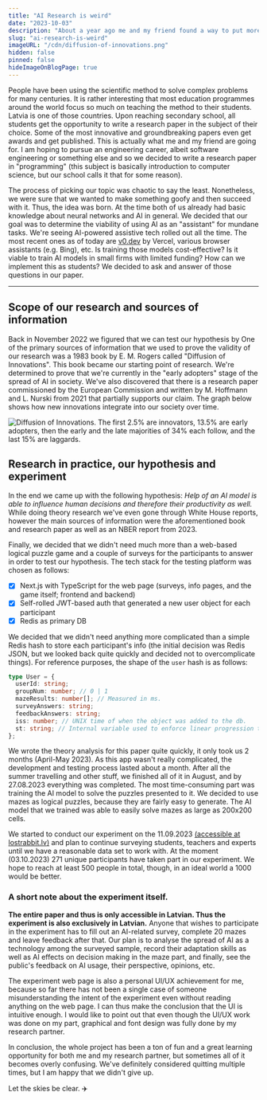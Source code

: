 ```yaml
---
title: "AI Research is weird"
date: "2023-10-03"
description: "About a year ago me and my friend found a way to put more academic achievements on our file: writing a research paper. It's due in 2024, what have we done so far?"
slug: "ai-research-is-weird"
imageURL: "/cdn/diffusion-of-innovations.png"
hidden: false
pinned: false
hideImageOnBlogPage: true
---
```


People have been using the scientific method to solve complex problems for many centuries. It is rather interesting that most education programmes around the world focus so much on teaching the method to their students. Latvia is one of those countries. Upon reaching secondary school, all students get the opportunity to write a research paper in the subject of their choice. Some of the most innovative and groundbreaking papers even get awards and get published. This is actually what me and my friend are going for. I am hoping to pursue an engineering career, albeit software engineering or something else and so we decided to write a research paper in "programming" (this subject is basically introduction to computer science, but our school calls it that for some reason).

The process of picking our topic was chaotic to say the least. Nonetheless, we were sure that we wanted to make something goofy and then succeed with it. Thus, the idea was born. At the time both of us already had basic knowledge about neural networks and AI in general. We decided that our goal was to determine the viability of using AI as an "assistant" for mundane tasks. We're seeing AI-powered assistive tech rolled out all the time. The most recent ones as of today are [v0.dev](https://v0.dev) by Vercel, various browser assistants (e.g. Bing), etc. Is training those models cost-effective? Is it viable to train AI models in small firms with limited funding? How can we implement this as students? We decided to ask and answer of those questions in our paper.

---

## Scope of our research and sources of information

Back in November 2022 we figured that we can test our hypothesis by
One of the primary sources of information that we used to prove the validity of our research was a 1983 book by E. M. Rogers called "Diffusion of Innovations". This book became our starting point of research. We're determined to prove that we're currently in the "early adopters" stage of the spread of AI in society. We've also discovered that there is a research paper commissioned by the European Commission and written by M. Hoffmann and L. Nurski from 2021 that partially supports our claim. The graph below shows how new innovations integrate into our society over time.

![Diffusion of Innovations. The first 2.5% are innovators, 13.5% are early adopters, then the early and the late majorities of 34% each follow, and the last 15% are laggards.](/cdn/diffusion-of-innovations-blog.png)

## Research in practice, our hypothesis and experiment

In the end we came up with the following hypothesis: _Help of an AI model is able to influence human decisions and therefore their productivity as well._ While doing theory research we've even gone through White House reports, however the main sources of information were the aforementioned book and research paper as well as an NBER report from 2023.

Finally, we decided that we didn't need much more than a web-based logical puzzle game and a couple of surveys for the participants to answer in order to test our hypothesis. The tech stack for the testing platform was chosen as follows:

- [x] Next.js with TypeScript for the web page (surveys, info pages, and the game itself; frontend and backend)
- [x] Self-rolled JWT-based auth that generated a new user object for each participant
- [x] Redis as primary DB

We decided that we didn't need anything more complicated than a simple Redis hash to store each participant's info (the initial decision was Redis JSON, but we looked back quite quickly and decided not to overcomplicate things). For reference purposes, the shape of the `user` hash is as follows:

```ts
type User = {
  userId: string;
  groupNum: number; // 0 | 1
  mazeResults: number[]; // Measured in ms.
  surveyAnswers: string;
  feedbackAnswers: string;
  iss: number; // UNIX time of when the object was added to the db.
  st: string; // Internal variable used to enforce linear progression through the experiment.
};
```

We wrote the theory analysis for this paper quite quickly, it only took us 2 months (April-May 2023). As this app wasn't really complicated, the development and testing process lasted about a month. After all the summer travelling and other stuff, we finished all of it in August, and by 27.08.2023 everything was completed. The most time-consuming part was training the AI model to solve the puzzles presented to it. We decided to use mazes as logical puzzles, because they are fairly easy to generate. The AI model that we trained was able to easily solve mazes as large as 200x200 cells.

We started to conduct our experiment on the 11.09.2023 [(accessible at <span class="text-blue-600">lostrabbit.lv</span>)](https://lostrabbit.lv) and plan to continue surveying students, teachers and experts until we have a reasonable data set to work with. At the moment (03.10.2023) 271 unique participants have taken part in our experiment. We hope to reach at least 500 people in total, though, in an ideal world a 1000 would be better.

### A short note about the experiment itself.

**The entire paper and thus is only accessible in Latvian. Thus the experiment is also exclusively in Latvian.** Anyone that wishes to participate in the experiment has to fill out an AI-related survey, complete 20 mazes and leave feedback after that. Our plan is to analyse the spread of AI as a technology among the surveyed sample, record their adaptation skills as well as AI effects on decision making in the maze part, and finally, see the public's feedback on AI usage, their perspective, opinions, etc.

The experiment web page is also a personal UI/UX achievement for me, because so far there has not been a single case of someone misunderstanding the intent of the experiment even without reading anything on the web page. I can thus make the conclusion that the UI is intuitive enough. I would like to point out that even though the UI/UX work was done on my part, graphical and font design was fully done by my research partner.

In conclusion, the whole project has been a ton of fun and a great learning opportunity for both me and my research partner, but sometimes all of it becomes overly confusing. We've definitely considered quitting multiple times, but I am happy that we didn't give up.

Let the skies be clear. ✈️
